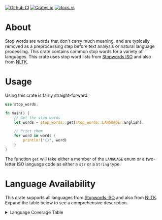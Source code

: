 [![Github CI](https://github.com/cmccomb/rust-stop-words/actions/workflows/tests.yml/badge.svg)](https://github.com/cmccomb/rust-stop-words/actions)
[![Crates.io](https://img.shields.io/crates/v/stop-words.svg)](https://crates.io/crates/stop-words)
[![docs.rs](https://img.shields.io/docsrs/stop-words/latest?logo=rust)](https://docs.rs/stop-words)
# About

Stop words are words that don't carry much meaning, and are typically removed as a preprocessing step before text
analysis or natural language processing. This crate contains common stop words for a variety of languages. This crate uses stop word
lists from [Stopwords ISO](https://github.com/stopwords-iso) and also from [NLTK](https://www.nltk.org/).

# Usage
Using this crate is fairly straight-forward: 
```rust
use stop_words;

fn main() {
    // Get the stop words
    let words = stop_words::get(stop_words::LANGUAGE::English);

    // Print them
    for word in words {
        println!("{}", word)
    }
}
```
The function ``get`` will take either a member of the `LANGUAGE` enum or a two-letter ISO language code as either a `str` or a `String` type.


# Language Availability
This crate supports all languages from [Stopwords ISO](https://github.com/stopwords-iso) and also from [NLTK](https://www.nltk.org/). Expand the table below to see a comprehensive description.
<details>
    <summary>Language Coverage Table</summary>
| ISO 639-1 Code | Language | Stopwords ISO | NLTK |
| -------------- | -------- | ------------- | ------------- |
| aa | Afar      |  |  |
| ab | Abkhazian |  |  |
| af | Afrikaans | ✓ |  |
| ak | Akan |  |  |
| sq | Albanian |  |  |
| am | Amharic |  |  |
| ar | Arabic | ✓ | ✓ |
| an | Aragonese |  |  |
| hy | Armenian | ✓ |  |
| as | Assamese |  |  |
| av | Avaric |  |  |
| ae | Avestan |  |  |
| ay | Aymara |  |  |
| az | Azerbaijani |  | ✓ |
| ba | Bashkir |  |  |
| bm | Bambara |  |  |
| eu | Basque | ✓ |  |
| be | Belarusian |  |  |
| bn | Bengali | ✓ |  |
| bh | Bihari languages |  |  |
| bi | Bislama |  |  |
| bo | Tibetan |  |  |
| bs | Bosnian |  |  |
| br | Breton | ✓ |  |
| bg | Bulgarian | ✓ |  |
| my | Burmese |  |  |
| ca | Catalan; Valencian | ✓ |  |
| cs | Czech | ✓ |  |
| ch | Chamorro |  |  |
| ce | Chechen |  |  |
| zh | Chinese | ✓ |  |
| cu | Church Slavic; Old Slavonic; Church Slavonic; Old Bulgarian; Old Church Slavonic |  |  |
| cv | Chuvash |  |  |
| kw | Cornish |  |  |
| co | Corsican |  |  |
| cr | Cree |    | |
| cy | Welsh |     | |
| da | Danish | ✓ | ✓  |
| de | German | ✓ | ✓ |
| dv | Divehi; Dhivehi; Maldivian |  |  |
| nl | Dutch; Flemish | ✓ | ✓ |
| dz | Dzongkha |  |  |
| el | Greek, Modern (1453-) | ✓ | ✓ |
| en | English | ✓ | ✓ |
| eo | Esperanto | ✓ |  |
| et | Estonian | ✓ |  |
| ee | Ewe |  |  |
| fo | Faroese |    | |
| fa | Persian | ✓ |  |
| fj | Fijian |  |  |
| fi | Finnish | ✓ | ✓ |
| fr | French | ✓ | ✓ |
| fy | Western Frisian |  |  |
| ff | Fulah |  |  |
| ka | Georgian |  |  |
| gd | Gaelic; Scottish Gaelic |  |  |
| ga | Irish | ✓ |  |
| gl | Galician | ✓ |  |
| gv | Manx |  |  |
| gn | Guarani |  |  |
| gu | Gujarati | ✓ |  |
| ht | Haitian; Haitian Creole |  |  |
| ha | Hausa | ✓ |  |
| he | Hebrew | ✓ |  |
| hz | Herero |  |  |
| hi | Hindi | ✓ |  |
| ho | Hiri Motu |  |  |
| hr | Croatian | ✓ |  |
| hu | Hungarian | ✓ | ✓ |
| ig | Igbo |  |  |
| is | Icelandic |  |  |
| io | Ido |    ||
| ii | Sichuan Yi; Nuosu |  |  |
| iu | Inuktitut |  |  |
| ie | Interlingue; Occidental |  |  |
| ia | Interlingua (International Auxiliary Language Association) |  |  |
| id | Indonesian | ✓ | ✓ |
| ik | Inupiaq |  |  |  
| it | Italian | ✓ | ✓ |
| jv | Javanese |  |  |
| ja | Japanese | ✓ |  |
| kl | Kalaallisut; Greenlandic |  |  |
| kn | Kannada |  |  |
| ks | Kashmiri |  |  |
| kr | Kanuri |  |  |
| kk | Kazakh |  | ✓ |
| km | Central Khmer |  |  |
| ki | Kikuyu; Gikuyu |  |  |
| rw | Kinyarwanda |  |  |
| ky | Kirghiz; Kyrgyz |  |  |
| kv | Komi |  |  |
| kg | Kongo |  |  |
| ko | Korean | ✓ |  |
| kj | Kuanyama; Kwanyama |  |  |
| ku | Kurdish | ✓ |  |
| lo | Lao |  |  |
| la | Latin | ✓ |  |
| lv | Latvian | ✓ |  |
| li | Limburgan; Limburger; Limburgish |  |  |
| ln | Lingala |  |  |
| lt | Lithuanian | ✓ |  |
| lb | Luxembourgish; Letzeburgesch |  |  |
| lu | Luba-Katanga |  |  |
| lg | Ganda |  |  |
| mk | Macedonian |  |  |
| mh | Marshallese |  |  |
| ml | Malayalam |  |  |
| mi | Maori |  |  |
| mr | Marathi | ✓ |  |
| ms | Malay | ✓ |  |
| mg | Malagasy |  |  |
| mt | Maltese |  |  |
| mn | Mongolian |  |  |
| na | Nauru |  |  |
| nv | Navajo; Navaho |  |  |
| nr | Ndebele, South; South Ndebele |  |  |
| nd | Ndebele, North; North Ndebele |  |  |
| ng | Ndonga |  |  |
| ne | Nepali |  | ✓ |
| nn | Norwegian Nynorsk; Nynorsk, Norwegian |  |  |
| nb | Bokmål, Norwegian; Norwegian Bokmål |  |  |
| no | Norwegian | ✓ | ✓ |
| ny | Chichewa; Chewa; Nyanja |  |  |
| oc | Occitan (post 1500) |  |  |
| oj | Ojibwa |  |  |
| or | Oriya |  |  |
| om | Oromo |  |  |
| os | Ossetian; Ossetic |  |  |
| pa | Panjabi; Punjabi |  |  |
| pi | Pali |  |  |
| pl | Polish | ✓ |  |
| pt | Portuguese | ✓ | ✓ |
| ps | Pushto; Pashto |  |  |
| qu | Quechua |  |  |
| rm | Romansh |  |  |
| ro | Romanian; Moldavian; Moldovan | ✓ | ✓ |
| rn | Rundi |  |  |
| ru | Russian | ✓ | ✓ |
| sg | Sango |  |  |
| sa | Sanskrit |  |  |
| si | Sinhala; Sinhalese |  |  |
| sk | Slovak | ✓ |  |
| sl | Slovenian | ✓ | ✓ |
| se | Northern Sami |  |  |
| sm | Samoan |  |  |
| sn | Shona |  |  |
| sd | Sindhi |  |  |
| so | Somali | ✓ |  |
| st | Sotho, Southern | ✓ |  |
| es | Spanish; Castilian | ✓ | ✓ |
| sc | Sardinian |  |  |
| sr | Serbian |  |  |
| ss | Swati |  |  |
| su | Sundanese |  |  |
| sw | Swahili | ✓ |  |
| sv | Swedish | ✓ | ✓ |
| ty | Tahitian |  |  |
| ta | Tamil |  |  |
| tt | Tatar |  |  |
| te | Telugu |  |  |
| tg | Tajik |  | ✓ |
| tl | Tagalog | ✓ |  |
| th | Thai | ✓ |  |
| ti | Tigrinya |  |  |
| to | Tonga (Tonga Islands) |  |  |
| tn | Tswana |  |  |
| ts | Tsonga |  |  |
| tk | Turkmen |  |  |
| tr | Turkish | ✓ | ✓ |
| tw | Twi |  |  |
| ug | Uighur; Uyghur |  |  |
| uk | Ukrainian | ✓ |  |
| ur | Urdu | ✓ |  |
| uz | Uzbek |  |  |
| ve | Venda |  |  |
| vi | Vietnamese | ✓ |  |
| vo | Volapük |  |  |
| wa | Walloon |  |  |
| wo | Wolof |  |  |
| xh | Xhosa |  |  |
| yi | Yiddish |  |  |
| yo | Yoruba | ✓ |  |
| za | Zhuang; Chuang |  |  |
| zu | Zulu | ✓ |  |

</details>

